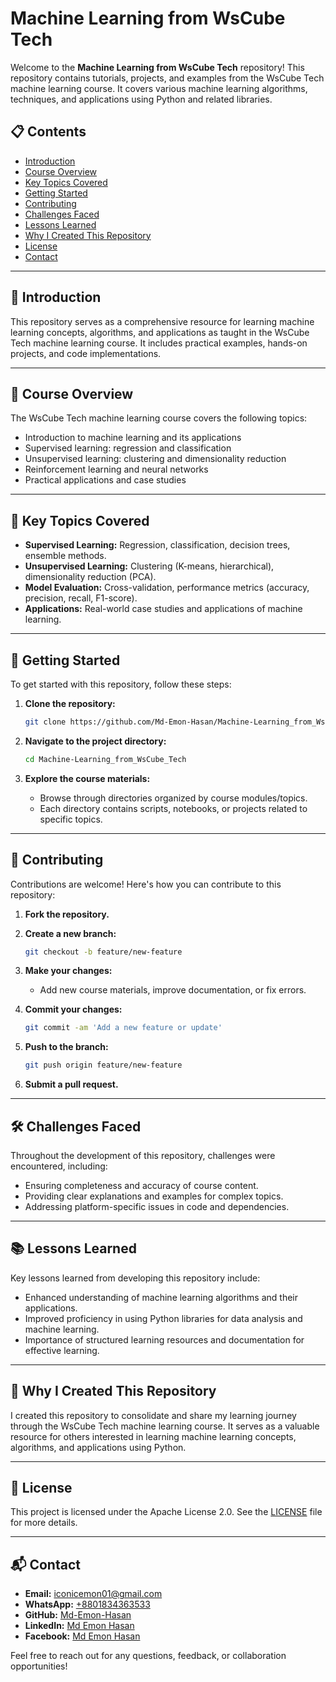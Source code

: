 # Machine Learning from WsCube Tech

Welcome to the **Machine Learning from WsCube Tech** repository! This repository contains tutorials, projects, and examples from the WsCube Tech machine learning course. It covers various machine learning algorithms, techniques, and applications using Python and related libraries.

## 📋 Contents

- [Introduction](#introduction)
- [Course Overview](#course-overview)
- [Key Topics Covered](#key-topics-covered)
- [Getting Started](#getting-started)
- [Contributing](#contributing)
- [Challenges Faced](#challenges-faced)
- [Lessons Learned](#lessons-learned)
- [Why I Created This Repository](#why-i-created-this-repository)
- [License](#license)
- [Contact](#contact)

---

## 📖 Introduction

This repository serves as a comprehensive resource for learning machine learning concepts, algorithms, and applications as taught in the WsCube Tech machine learning course. It includes practical examples, hands-on projects, and code implementations.

---

## 📘 Course Overview

The WsCube Tech machine learning course covers the following topics:

- Introduction to machine learning and its applications
- Supervised learning: regression and classification
- Unsupervised learning: clustering and dimensionality reduction
- Reinforcement learning and neural networks
- Practical applications and case studies

---

## 🔑 Key Topics Covered

- **Supervised Learning:** Regression, classification, decision trees, ensemble methods.
- **Unsupervised Learning:** Clustering (K-means, hierarchical), dimensionality reduction (PCA).
- **Model Evaluation:** Cross-validation, performance metrics (accuracy, precision, recall, F1-score).
- **Applications:** Real-world case studies and applications of machine learning.

---

## 🚀 Getting Started

To get started with this repository, follow these steps:

1. **Clone the repository:**

   ```bash
   git clone https://github.com/Md-Emon-Hasan/Machine-Learning_from_WsCube_Tech.git
   ```

2. **Navigate to the project directory:**

   ```bash
   cd Machine-Learning_from_WsCube_Tech
   ```

3. **Explore the course materials:**

   - Browse through directories organized by course modules/topics.
   - Each directory contains scripts, notebooks, or projects related to specific topics.

---

## 🤝 Contributing

Contributions are welcome! Here's how you can contribute to this repository:

1. **Fork the repository.**
2. **Create a new branch:**

   ```bash
   git checkout -b feature/new-feature
   ```

3. **Make your changes:**

   - Add new course materials, improve documentation, or fix errors.

4. **Commit your changes:**

   ```bash
   git commit -am 'Add a new feature or update'
   ```

5. **Push to the branch:**

   ```bash
   git push origin feature/new-feature
   ```

6. **Submit a pull request.**

---

## 🛠️ Challenges Faced

Throughout the development of this repository, challenges were encountered, including:

- Ensuring completeness and accuracy of course content.
- Providing clear explanations and examples for complex topics.
- Addressing platform-specific issues in code and dependencies.

---

## 📚 Lessons Learned

Key lessons learned from developing this repository include:

- Enhanced understanding of machine learning algorithms and their applications.
- Improved proficiency in using Python libraries for data analysis and machine learning.
- Importance of structured learning resources and documentation for effective learning.

---

## 🌟 Why I Created This Repository

I created this repository to consolidate and share my learning journey through the WsCube Tech machine learning course. It serves as a valuable resource for others interested in learning machine learning concepts, algorithms, and applications using Python.

---

## 📜 License

This project is licensed under the Apache License 2.0. See the [LICENSE](LICENSE) file for more details.

---

## 📬 Contact

- **Email:** [iconicemon01@gmail.com](mailto:iconicemon01@gmail.com)
- **WhatsApp:** [+8801834363533](https://wa.me/8801834363533)
- **GitHub:** [Md-Emon-Hasan](https://github.com/Md-Emon-Hasan)
- **LinkedIn:** [Md Emon Hasan](https://www.linkedin.com/in/md-emon-hasan)
- **Facebook:** [Md Emon Hasan](https://www.facebook.com/mdemon.hasan2001/)

Feel free to reach out for any questions, feedback, or collaboration opportunities!
